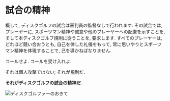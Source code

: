 # 試合の精神

概して,
ディスクゴルフの試合は審判員の監督なしで行われます.
その試合では,
プレーヤーに,
スポーツマン精神や誠意や他のプレーヤーへの配慮を示すことを,
そして本ディスクゴルフ規則に従うことを,
要求します.
すべてのプレーヤーは,
どれほど競い合おうとも,
自己を律した礼儀をもって,
常に思いやりとスポーツマン精神を体現することで,
己を導かねばなりません.

コールせよ.
コールを受け入れよ.

それは個人攻撃ではない;
それが規則だ.

**それがディスクゴルフの試合の精神だ**.

![ディスクゴルファーのおきて](https://jpdga-shizuoka.github.io/rules/assets/img/discgolferscode.png)